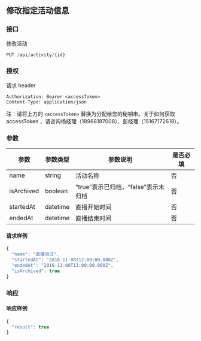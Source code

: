 ## 修改指定活动信息

### 接口

修改活动

```js
PUT /api/activity/{id}
```

### 授权

请求 header

```
Authorization: Bearer <accessToken>
Content-Type: application/json
```

注：请将上方的 `<accessToken>` 替换为分配给您的秘钥串。关于如何获取 accessToken ，请咨询杨经理（18968187008）、彭经理（15167172618）。

### 参数

| 参数 | 参数类型 | 参数说明 | 是否必填 |
| --- | --- | --- | --- |
| name | string | 活动名称 | 否 |
| isArchived | boolean | “true”表示已归档，“false”表示未归档 | 否 |
| startedAt | datetime | 直播开始时间 | 否 |
| endedAt | datetime | 直播结束时间 | 否 |

#### 请求样例

```js
{
  "name": "直播测试",
  "startedAt": "2016-11-08T12:00:00.000Z",
  "endedAt": "2016-11-08T13:00:00.000Z",
  "isArchived": true
}
```

### 响应

#### 响应样例

```js
{
  "result": true
}
```



